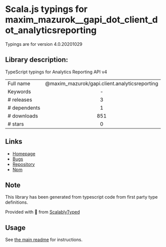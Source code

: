 
# Scala.js typings for maxim_mazurok__gapi_dot_client_dot_analyticsreporting

Typings are for version 4.0.20201029

## Library description:
TypeScript typings for Analytics Reporting API v4

|                    |                 |
| ------------------ | :-------------: |
| Full name          | @maxim_mazurok/gapi.client.analyticsreporting |
| Keywords           | - |
| # releases         | 3 |
| # dependents       | 1 |
| # downloads        | 851 |
| # stars            | 0 |

## Links
- [Homepage](https://github.com/Maxim-Mazurok/google-api-typings-generator#readme)
- [Bugs](https://github.com/Maxim-Mazurok/google-api-typings-generator/issues)
- [Repository](https://github.com/Maxim-Mazurok/google-api-typings-generator)
- [Npm](https://www.npmjs.com/package/%40maxim_mazurok%2Fgapi.client.analyticsreporting)
    


## Note
This library has been generated from typescript code from first party type definitions.

Provided with :purple_heart: from [ScalablyTyped](https://github.com/oyvindberg/ScalablyTyped)

## Usage
See [the main readme](../../readme.md) for instructions.


